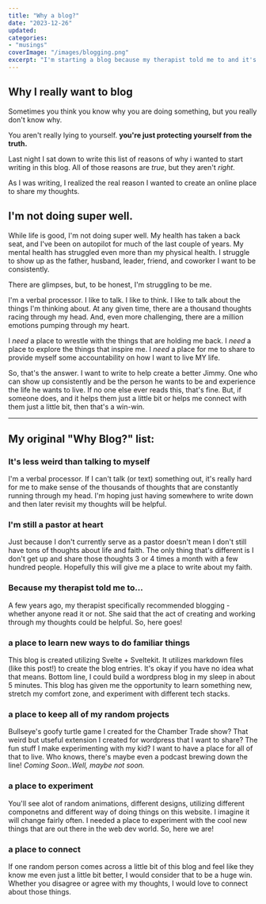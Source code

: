 ```yaml
---
title: "Why a blog?"
date: "2023-12-26"
updated:
categories: 
- "musings"
coverImage: "/images/blogging.png"
excerpt: "I'm starting a blog because my therapist told me to and it's less weird than talking to myself."
---
```


## Why I really want to blog

Sometimes you think you know why you are doing something, but you really don't know why. 

You aren't really lying to yourself. **you're just protecting yourself from the truth.**

Last night I sat down to write this list of reasons of why i wanted to start writing in this blog. All of those reasons are _true_, but they aren't _right_. 

As I was writing, I realized the real reason I wanted to create an online place to share my thoughts. 

## I'm not doing super well. ##
While life is good, I'm not doing super well. My health has taken a back seat, and I've been on autopilot for much of the last couple of years. My mental health has struggled even more than my physical health. I struggle to show up as the father, husband, leader, friend, and coworker I want to be consistently. 

There are glimpses, but, to be honest, I'm struggling to be me. 

I'm a verbal processor. I like to talk. I like to think. I like to talk about the things I'm thinking about. At any given time, there are a thousand thoughts racing through my head. And, even more challenging, there are a million emotions pumping through my heart. 

I _need_ a place to wrestle with the things that are holding me back. I _need_ a place to explore the things that inspire me. I _need_ a place for me to share to provide myself some accountability on how I want to live MY life. 

So, that's the answer. I want to write to help create a better Jimmy. One who can show up consistently and be the person he wants to be and experience the life he wants to live. If no one else ever reads this, that's fine. But, if someone does, and it helps them just a little bit or helps me connect with them just a little bit, then that's a win-win. 
___

## My original "Why Blog?" list:

### It's less weird than talking to myself
I'm a verbal processor. If I can't talk (or text) something out, it's really hard for me to make sense of the thousands of thoughts that are constantly running through my head. I'm hoping just having somewhere to write down and then later revisit my thoughts will be helpful.

### I'm still a pastor at heart
Just because I don't currently serve as a pastor doesn't mean I don't still have tons of thoughts about life and faith. The only thing that's different is I don't get up and share those thoughts 3 or 4 times a month with a few hundred people. Hopefully this will give me a place to write about my faith. 

### Because my therapist told me to...
A few years ago, my therapist specifically recommended blogging - whether anyone read it or not. She said that the act of creating and working through my thoughts could be helpful. So, here goes! 

### a place to learn new ways to do familiar things
This blog is created utilizing Svelte + Sveltekit. It utilizes markdown files (like this post!) to create the blog entries. It's okay if you have no idea what that means. Bottom line, I could build a wordpress blog in my sleep in about 5 minutes. This blog has given me the opportunity to learn something new, stretch my comfort zone, and experiment with different tech stacks. 

### a place to keep all of my random projects
Bullseye's goofy turtle game I created for the Chamber Trade show? That weird but utseful extension I created for wordpress that I want to share? The fun stuff I make experimenting with my kid? I want to have a place for all of that to live. Who knows, there's maybe even a podcast brewing down the line! *Coming Soon..Well, maybe not soon.*

### a place to experiment
You'll see alot of random animations, different designs, utilizing different componetns and different way of doing things on this website. I imagine it will change fairly often. I needed a place to experiment with the cool new things that are out there in the web dev world. So, here we are! 

### a place to connect
If one random person comes across a little bit of this blog and feel like they know me even just a little bit better, I would consider that to be a huge win. Whether you disagree or agree with my thoughts, I would love to connect about those things. 
